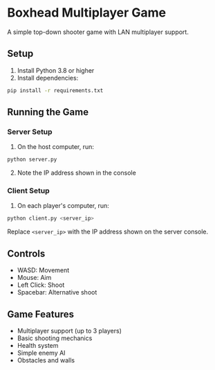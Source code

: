 # Boxhead Multiplayer Game

A simple top-down shooter game with LAN multiplayer support.

## Setup

1. Install Python 3.8 or higher
2. Install dependencies:
```bash
pip install -r requirements.txt
```

## Running the Game

### Server Setup
1. On the host computer, run:
```bash
python server.py
```
2. Note the IP address shown in the console

### Client Setup
1. On each player's computer, run:
```bash
python client.py <server_ip>
```
Replace `<server_ip>` with the IP address shown on the server console.

## Controls
- WASD: Movement
- Mouse: Aim
- Left Click: Shoot
- Spacebar: Alternative shoot

## Game Features
- Multiplayer support (up to 3 players)
- Basic shooting mechanics
- Health system
- Simple enemy AI
- Obstacles and walls 